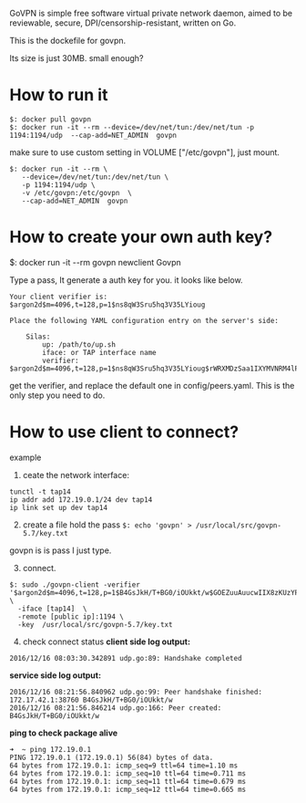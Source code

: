 

GoVPN is simple free software virtual private network daemon, aimed to
be reviewable, secure, DPI/censorship-resistant, written on Go.

This is the dockefile for govpn. 

Its size is just 30MB.  small enough?

# How to run it

```
$: docker pull govpn
$: docker run -it --rm --device=/dev/net/tun:/dev/net/tun -p 1194:1194/udp  --cap-add=NET_ADMIN  govpn
```

make sure to use custom setting in VOLUME ["/etc/govpn"], just mount. 

```
$: docker run -it --rm \
   --device=/dev/net/tun:/dev/net/tun \
   -p 1194:1194/udp \
   -v /etc/govpn:/etc/govpn  \
   --cap-add=NET_ADMIN  govpn
```

# How to create your own auth key?

$: docker run -it --rm  govpn newclient Govpn


Type a pass, It generate a auth key for you. it looks like below. 
```
Your client verifier is: $argon2d$m=4096,t=128,p=1$ns8qW3Sru5hq3V35LYioug

Place the following YAML configuration entry on the server's side:

    Silas:
        up: /path/to/up.sh
        iface: or TAP interface name
        verifier: $argon2d$m=4096,t=128,p=1$ns8qW3Sru5hq3V35LYioug$rWRXMDzSaa1IXYMVNRM4lPlJ929fkbjhorudL6iRc9I

```

get the verifier, and replace the default one in config/peers.yaml. This is the only step you need to do. 


# How to use client to connect?

example

1. ceate the network interface:
```
tunctl -t tap14
ip addr add 172.19.0.1/24 dev tap14
ip link set up dev tap14
```

2. create a file hold the pass
```$: echo 'govpn' > /usr/local/src/govpn-5.7/key.txt```

govpn is is pass I just type. 

3. connect. 

```
$: sudo ./govpn-client -verifier  '$argon2d$m=4096,t=128,p=1$B4GsJkH/T+BG0/iOUkkt/w$GOEZuuAuucwIIX8zKUzYPeVdQxJpudO3jB1rv1rjztk'  \
  -iface [tap14]  \
  -remote [public ip]:1194 \
  -key  /usr/local/src/govpn-5.7/key.txt
```

4. check connect status
**client side log output:**

```2016/12/16 08:03:30.342891 udp.go:89: Handshake completed```

**service side log output:**

```
2016/12/16 08:21:56.840962 udp.go:99: Peer handshake finished: 172.17.42.1:38760 B4GsJkH/T+BG0/iOUkkt/w
2016/12/16 08:21:56.846214 udp.go:166: Peer created: B4GsJkH/T+BG0/iOUkkt/w
```

**ping to check package alive**

```
➜  ~ ping 172.19.0.1                                                                                                                                                                                            
PING 172.19.0.1 (172.19.0.1) 56(84) bytes of data.
64 bytes from 172.19.0.1: icmp_seq=9 ttl=64 time=1.10 ms
64 bytes from 172.19.0.1: icmp_seq=10 ttl=64 time=0.711 ms
64 bytes from 172.19.0.1: icmp_seq=11 ttl=64 time=0.679 ms
64 bytes from 172.19.0.1: icmp_seq=12 ttl=64 time=0.665 ms
```

